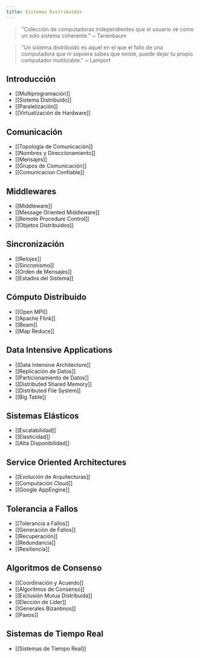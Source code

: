 ```yaml
---
title: Sistemas Distribuidos
---
```


> "Colección de computadoras independientes que el usuario ve como un solo sistema coherente." ~ Tanenbaum

> "Un sistema distribuido es aquel en el que el fallo de una computadora que ni siquiera sabes que existe, puede dejar tu propio computador inutilizable." ~ Lamport

## Introducción

- [[Multiprogramación]]
- [[Sistema Distribuido]]
- [[Paralelización]]
- [[Virtualización de Hardware]]

## Comunicación

- [[Topología de Comunicación]]
- [[Nombres y Direccionamiento]]
- [[Mensajes]]
- [[Grupos de Comunicación]]
- [[Comunicacion Confiable]]

## Middlewares

- [[Middleware]]
- [[Message Oriented Middleware]]
- [[Remote Procedure Control]]
- [[Objetos Distribuidos]]

## Sincronización

- [[Relojes]]
- [[Sincronismo]]
- [[Orden de Mensajes]]
- [[Estados del Sistema]]

## Cómputo Distribuido

- [[Open MPI]]
- [[Apache Flink]]
- [[Beam]]
- [[Map Reduce]]

## Data Intensive Applications

- [[Data Intensive Architecture]]
- [[Replicación de Datos]]
- [[Particionamiento de Datos]]
- [[Distributed Shared Memory]]
- [[Distributed File System]]
- [[Big Table]]

## Sistemas Elásticos

- [[Escalabilidad]]
- [[Elasticidad]]
- [[Alta Disponibilidad]]

## Service Oriented Architectures

- [[Evolución de Arquitecturas]]
- [[Computación Cloud]]
- [[Google AppEngine]]

## Tolerancia a Fallos

- [[Tolerancia a Fallos]]
- [[Generación de Fallos]]
- [[Recuperación]]
- [[Redundancía]]
- [[Resiliencía]]

## Algoritmos de Consenso

- [[Coordinación y Acuerdo]]
- [[Algoritmos de Consenso]]
- [[Exclusión Mutua Distribuida]]
- [[Elección de Lider]]
- [[Generales Bizantinos]]
- [[Paxos]]

## Sistemas de Tiempo Real

- [[Sistemas de Tiempo Real]]
